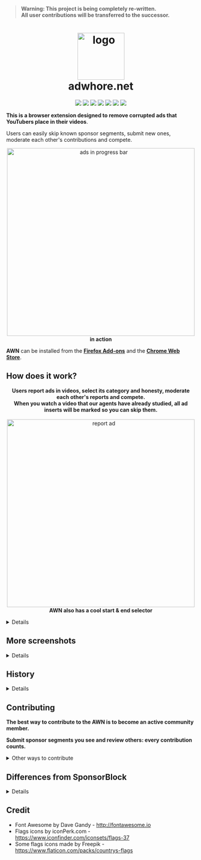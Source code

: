 > **Warning: This project is being completely re-written.**  
> **All user contributions will be transferred to the successor.**

<h1 align="center"><a href="https://adwhore.net"><img src="https://i.imgur.com/siqpaEu.png" alt="logo" width="125"></img></a></br>adwhore.net </h1>

<p align="center">
<img src="https://img.shields.io/badge/dynamic/json?label=users&query=global.users&url=https%3A%2F%2Fkarma.adwhore.net%3A47976%2FstatsMini" >
  <img src="https://img.shields.io/badge/dynamic/json?label=segments&query=global.reports&url=https%3A%2F%2Fkarma.adwhore.net%3A47976%2FstatsMini" >
  <a href = "https://chrome.google.com/webstore/detail/emfkjghgdkajicmnicojahgojkemagcm"><img src="https://img.shields.io/chrome-web-store/users/emfkjghgdkajicmnicojahgojkemagcm?label=chrome%20users"></a>
<a href = "https://chrome.google.com/webstore/detail/emfkjghgdkajicmnicojahgojkemagcm"><img src="https://img.shields.io/chrome-web-store/rating/emfkjghgdkajicmnicojahgojkemagcm?label=chrome%20rating"></a>
<a href = "https://addons.mozilla.org/ru/firefox/addon/adwhore-net/"><img src="https://img.shields.io/amo/users/adwhore-net?label=firefox%20users"></a>
<a href = "https://addons.mozilla.org/ru/firefox/addon/adwhore-net/"><img src="https://img.shields.io/amo/rating/adwhore-net?label=firefox%20rating"></a>
<img src="https://img.shields.io/date/1596521629?label=released" >

</p>

**This is a browser extension designed to remove corrupted ads that YouTubers place in their videos**.

Users can easily skip known sponsor segments, submit new ones, moderate each other's contributions and compete.
<p align="center">
  <img src="https://i.imgur.com/LyEw8OZ.png" alt="ads in progress bar" width="500"></img></br>
  <b>in action</b>
</p>

**AWN** can be installed from the **[Firefox Add-ons](https://addons.mozilla.org/en/firefox/addon/adwhore-net/)** and the **[Chrome Web Store](https://chrome.google.com/webstore/detail/adwhorenet/emfkjghgdkajicmnicojahgojkemagcm)**.  

## How does it work?
<p align="center">
<b>Users report ads in videos, select its category and honesty, moderate each other's reports and compete.</br>
When you watch a video that our agents have already studied, all ad inserts will be marked so you can skip them.</b></br></br>
<img src="https://i.imgur.com/oBqAp8E.png" alt="report ad" width="500"></img></br>
<b>AWN also has a cool start & end selector</b>
</p>

<details>

The **acceptance level** is also being calculated for every ad.  
It depends on a blogger's previous behaviour and current ad category.  

It will be higher if the blogger is honest with his audience and doesn't advertise questionable products.  
But if AWN finds out that the blogger sells his audience's trust... he will be marked as an adwhore and treated accordingly!  

If the acceptance level is below set by you, the ad will be skipped automatically.

By default, the acceptance level is 70%, and ads are skipped only if the YouTuber doesn't state an ad integration in his video.  
You can adjust settings however you want.

**ADWHORE.NET** uses an advanced reputation system to fight vandalism:  
* Server calculates the trust index for each ad to be auto skipped if the trust calculated is high enough. (set by you)
* People with a high reputation act as moderators without even knowing about it.  
* If the system detects vandalism, all user contributions and impact on other users will be eliminated using a [StalinSort](https://github.com/gustavo-depaula/stalin-sort)-like algorithm.
* Admin team checks segments from time to time to reward people with a reputation to moderate each other.

The project's primary goal is to collect information on HOW and WHAT bloggers advertise to divide them into two camps: conscientious and adwhores.

When enough data has been collected, the system will be able to identify conscientious bloggers, and the extension will alert you to bloggers who repeatedly advertised controversial products or were involved in creating their viewers for money.
</details>

## More screenshots
<details>
<p align="center">
<img src="https://i.imgur.com/RfkQTWd.png" alt="report ad" width="500"></img></br>
<b>We use category to determine if ad is acceptable.</b></br></br>
<img src="https://i.imgur.com/C2OshAA.png" alt="report ad" width="500"></img></br>
<b>Skip an ad automagically or with a simple click.</b></br></br>
<img src="https://i.imgur.com/uDAAwnr.png" alt="report ad" width="500"></img></br>
<b>Become the pathfinder. Be the hero!</br>Cool stats will arrive later!</b></br>
</p>
</details>

## History
<details>

I came up with this idea on May 23, 2020, when I stumbled upon a video with a drunk Russian YouTuber complaining about the platform's health.  

Many (if not all) Russian YouTubers make money through stealth advertising of really questionable products.  
YouTube doesn't pay good money, so bloggers sell people's trust for little money without caring for their reputation.  
But there are also good creative guys, but there isn't a lot of them.  

So when this guy tries to recommend something just for fun - he's always getting blamed for it because of his colleagues.  

I was looking for a new project, so I decided to create a solution for this problem: to make a way to differentiate honest YouTubers from adwhores.  

At first, I wanted to create a SocialBlade-like website. People could report such bad YouTubers so moderators can review ads and calculate trust level: if you can trust a blogger with his words. Main goal: highlight good guys in a pile of shit. So I wanted to create a support extension to show this "trust level" near the YouTuber's channel name.  
With time, this idea eventually evolved into a fully functional adblocker to separate good guys from the bad, blame bad guys with proof, and force bad guys to be better. I hope that you understood what I was trying to express :D

So I experimented with collaborative pet projects on my SA:MP script users and finally started AWN development.

July 22, 2020 - the start of active development.  
August 4, 2020 - closed alpha version.  
August 19, 2020 - public alpha release.  

TO-DO: 2020 - 2021 recap
</details>

## Contributing
**The best way to contribute to the AWN is to become an active community member.**  

**Submit sponsor segments you see and review others: every contribution counts.**
<details>
 <summary>Other ways to contribute</summary>

* **Your ideas and thoughts are welcome.**
  * Use GitHub issues to share your bug reports/feedback.
* **AWN Extension is an Open Source project.**
  * Extension is licensed under GPLv3.  
  * AWN server has a closed source code.  
  * AWN database is not available for public access.
* **Contribute with code.**
  * At the moment, I don't need the help of the FOSS community to develop the AWN extension.  
  * If you want your code in the AWN for some reason, you would need to sign the [CLA](https://en.wikipedia.org/wiki/Contributor_License_Agreement).  
  * Otherwise, your PR will not be merged.
</details>

## Differences from SponsorBlock
<details>

> [SponsorBlock](https://github.com/ajayyy/SponsorBlock) is an open-source crowdsourced browser extension to skip sponsor segments in YouTube videos.

It has gained popularity due to its transparency, open-source development, and integration with [YouTube Vanced](https://vancedapp.com/).

I have never used sponsorblock as a user, so it is not suitable for me to compare projects from the user's side.

But I still have something to mention since I have often been asked why I and the awn exist at all.

**First of all:**
* AWN is just an MVP created to test the idea.
  * It is intended to collect feedback and take it into account when developing the main project. Therefore, the current functionality of the extension will be only a tiny part.
  * Main problem AWN (fraudulent ads in the popular channels) is trying to solve doesn't exist in US/EU at all.
  * This project would not be complete without a chrome extension: for now, it's just an MVP written in 2 weeks.    
* SponsorBlock seems to be a mature adblocker without any hidden purpose.

As a developer, I can say that AWN and SponsorBlock have different goals, approaches to solving the problem of advertising, and substantial architectural differences.

For example, SponsorBlock is much more radical, while awn is distinguishing creative advertising from shit.

**For me, the ad segment blocker is just one of the means to achieve the goals of another project and not the end goal, as in the case of SponsorBlock.**

Due to some life circumstances, the development of such a big project has been delayed.  
I made a lot of mistakes while developing it.  
I'm just an amateur, but I hope I will be able to bring the main project live in 2022.  
When it is finished, the difference between my project and SponsorBlock will be obvious to remove this section.

As for now, if you are looking for a reliable source of ad segments, use sponsorblock. Then try my extension and give me feedback on what you disliked most :)

### Why don't you also use SponsorBlock's open database?
> SponsorBlock database is licensed under [CC BY-NC-SA 4.0](https://creativecommons.org/licenses/by-nc-sa/4.0/).

[CC BY-NC-SA 4.0](https://creativecommons.org/licenses/by-nc-sa/4.0/) means that I'd had to share all my project's private segments database under the same license and promise to never make money with any of my private data because parts of it were adapted from the SponsorBlock's database.  

Ajayyy still owns his project's data and can do whatever he wants, but not me. This is not acceptable for me.

Also, simple segment bounds and sponsorblock's category are not enough for the awn to function: awn needs much more data.

I had an idea to implement the import of your own segments from the sponsorblock database into the awn's successor database in the future. To do this, you will need to know the private key of the SponsorBlock user. This will most likely be possible from a technical, ethical, and legal point of view, but it's not a priority at the moment.
</details>

## Credit
* Font Awesome by Dave Gandy - http://fontawesome.io
* Flags icons by iconPerk.com - https://www.iconfinder.com/iconsets/flags-37
* Some flags icons made by Freepik - https://www.flaticon.com/packs/countrys-flags
